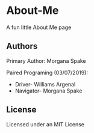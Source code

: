 # About-Me
  
A fun little About Me page  
  
## Authors  
Primary Author: Morgana Spake  
  
Paired Programing (03/07/2019):  
- Driver- Williams Argenal  
- Navigator- Morgana Spake  
  
## License   
Licensed under an MIT License  
